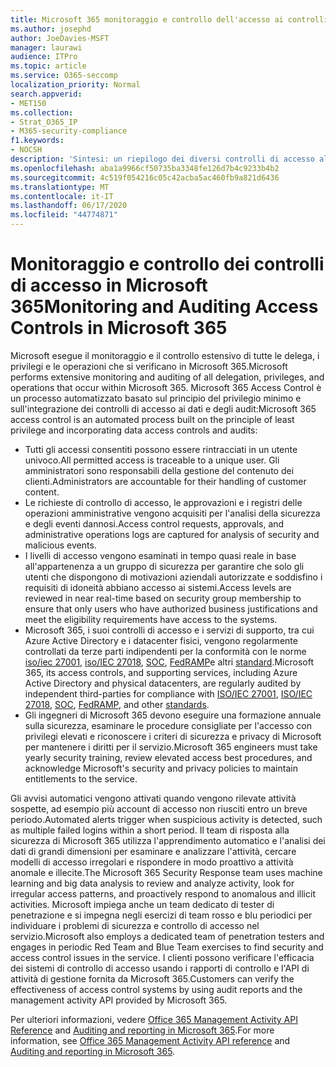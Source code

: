 ```yaml
---
title: Microsoft 365 monitoraggio e controllo dell'accesso ai controlli
ms.author: josephd
author: JoeDavies-MSFT
manager: laurawi
audience: ITPro
ms.topic: article
ms.service: O365-seccomp
localization_priority: Normal
search.appverid:
- MET150
ms.collection:
- Strat_O365_IP
- M365-security-compliance
f1.keywords:
- NOCSH
description: 'Sintesi: un riepilogo dei diversi controlli di accesso al monitoraggio e di controllo disponibili in Microsoft 365.'
ms.openlocfilehash: aba1a9966cf50735ba3348fe126d7b4c9233b4b2
ms.sourcegitcommit: 4c519f054216c05c42acba5ac460fb9a821d6436
ms.translationtype: MT
ms.contentlocale: it-IT
ms.lasthandoff: 06/17/2020
ms.locfileid: "44774871"
---
```

# <a name="monitoring-and-auditing-access-controls-in-microsoft-365"></a><span data-ttu-id="1d662-103">Monitoraggio e controllo dei controlli di accesso in Microsoft 365</span><span class="sxs-lookup"><span data-stu-id="1d662-103">Monitoring and Auditing Access Controls in Microsoft 365</span></span>

<span data-ttu-id="1d662-104">Microsoft esegue il monitoraggio e il controllo estensivo di tutte le delega, i privilegi e le operazioni che si verificano in Microsoft 365.</span><span class="sxs-lookup"><span data-stu-id="1d662-104">Microsoft performs extensive monitoring and auditing of all delegation, privileges, and operations that occur within Microsoft 365.</span></span> <span data-ttu-id="1d662-105">Microsoft 365 Access Control è un processo automatizzato basato sul principio del privilegio minimo e sull'integrazione dei controlli di accesso ai dati e degli audit:</span><span class="sxs-lookup"><span data-stu-id="1d662-105">Microsoft 365 access control is an automated process built on the principle of least privilege and incorporating data access controls and audits:</span></span>

- <span data-ttu-id="1d662-106">Tutti gli accessi consentiti possono essere rintracciati in un utente univoco.</span><span class="sxs-lookup"><span data-stu-id="1d662-106">All permitted access is traceable to a unique user.</span></span> <span data-ttu-id="1d662-107">Gli amministratori sono responsabili della gestione del contenuto dei clienti.</span><span class="sxs-lookup"><span data-stu-id="1d662-107">Administrators are accountable for their handling of customer content.</span></span>
- <span data-ttu-id="1d662-108">Le richieste di controllo di accesso, le approvazioni e i registri delle operazioni amministrative vengono acquisiti per l'analisi della sicurezza e degli eventi dannosi.</span><span class="sxs-lookup"><span data-stu-id="1d662-108">Access control requests, approvals, and administrative operations logs are captured for analysis of security and malicious events.</span></span>
- <span data-ttu-id="1d662-109">I livelli di accesso vengono esaminati in tempo quasi reale in base all'appartenenza a un gruppo di sicurezza per garantire che solo gli utenti che dispongono di motivazioni aziendali autorizzate e soddisfino i requisiti di idoneità abbiano accesso ai sistemi.</span><span class="sxs-lookup"><span data-stu-id="1d662-109">Access levels are reviewed in near real-time based on security group membership to ensure that only users who have authorized business justifications and meet the eligibility requirements have access to the systems.</span></span>
- <span data-ttu-id="1d662-110">Microsoft 365, i suoi controlli di accesso e i servizi di supporto, tra cui Azure Active Directory e i datacenter fisici, vengono regolarmente controllati da terze parti indipendenti per la conformità con le norme [iso/iec 27001](https://www.microsoft.com/TrustCenter/Compliance/iso-iec-27001), [iso/IEC 27018](https://www.microsoft.com/TrustCenter/Compliance/iso-iec-27018), [SOC](https://www.microsoft.com/TrustCenter/Compliance/SOC), [FedRAMP](https://www.microsoft.com/TrustCenter/Compliance/FedRAMP)e altri [standard](https://www.microsoft.com/TrustCenter/Compliance?service=Office#Icons).</span><span class="sxs-lookup"><span data-stu-id="1d662-110">Microsoft 365, its access controls, and supporting services, including Azure Active Directory and physical datacenters, are regularly audited by independent third-parties for compliance with [ISO/IEC 27001](https://www.microsoft.com/TrustCenter/Compliance/iso-iec-27001), [ISO/IEC 27018](https://www.microsoft.com/TrustCenter/Compliance/iso-iec-27018), [SOC](https://www.microsoft.com/TrustCenter/Compliance/SOC), [FedRAMP](https://www.microsoft.com/TrustCenter/Compliance/FedRAMP), and other [standards](https://www.microsoft.com/TrustCenter/Compliance?service=Office#Icons).</span></span>
- <span data-ttu-id="1d662-111">Gli ingegneri di Microsoft 365 devono eseguire una formazione annuale sulla sicurezza, esaminare le procedure consigliate per l'accesso con privilegi elevati e riconoscere i criteri di sicurezza e privacy di Microsoft per mantenere i diritti per il servizio.</span><span class="sxs-lookup"><span data-stu-id="1d662-111">Microsoft 365 engineers must take yearly security training, review elevated access best procedures, and acknowledge Microsoft's security and privacy policies to maintain entitlements to the service.</span></span>

<span data-ttu-id="1d662-112">Gli avvisi automatici vengono attivati quando vengono rilevate attività sospette, ad esempio più account di accesso non riusciti entro un breve periodo.</span><span class="sxs-lookup"><span data-stu-id="1d662-112">Automated alerts trigger when suspicious activity is detected, such as multiple failed logins within a short period.</span></span> <span data-ttu-id="1d662-113">Il team di risposta alla sicurezza di Microsoft 365 utilizza l'apprendimento automatico e l'analisi dei dati di grandi dimensioni per esaminare e analizzare l'attività, cercare modelli di accesso irregolari e rispondere in modo proattivo a attività anomale e illecite.</span><span class="sxs-lookup"><span data-stu-id="1d662-113">The Microsoft 365 Security Response team uses machine learning and big data analysis to review and analyze activity, look for irregular access patterns, and proactively respond to anomalous and illicit activities.</span></span> <span data-ttu-id="1d662-114">Microsoft impiega anche un team dedicato di tester di penetrazione e si impegna negli esercizi di team rosso e blu periodici per individuare i problemi di sicurezza e controllo di accesso nel servizio.</span><span class="sxs-lookup"><span data-stu-id="1d662-114">Microsoft also employs a dedicated team of penetration testers and engages in periodic Red Team and Blue Team exercises to find security and access control issues in the service.</span></span> <span data-ttu-id="1d662-115">I clienti possono verificare l'efficacia dei sistemi di controllo di accesso usando i rapporti di controllo e l'API di attività di gestione fornita da Microsoft 365.</span><span class="sxs-lookup"><span data-stu-id="1d662-115">Customers can verify the effectiveness of access control systems by using audit reports and the management activity API provided by Microsoft 365.</span></span>

<span data-ttu-id="1d662-116">Per ulteriori informazioni, vedere [Office 365 Management Activity API Reference](https://docs.microsoft.com/office/office-365-management-api/office-365-management-activity-api-reference) and [Auditing and reporting in Microsoft 365](office-365-auditing-and-reporting-overview.md).</span><span class="sxs-lookup"><span data-stu-id="1d662-116">For more information, see [Office 365 Management Activity API reference](https://docs.microsoft.com/office/office-365-management-api/office-365-management-activity-api-reference) and [Auditing and reporting in Microsoft 365](office-365-auditing-and-reporting-overview.md).</span></span>
